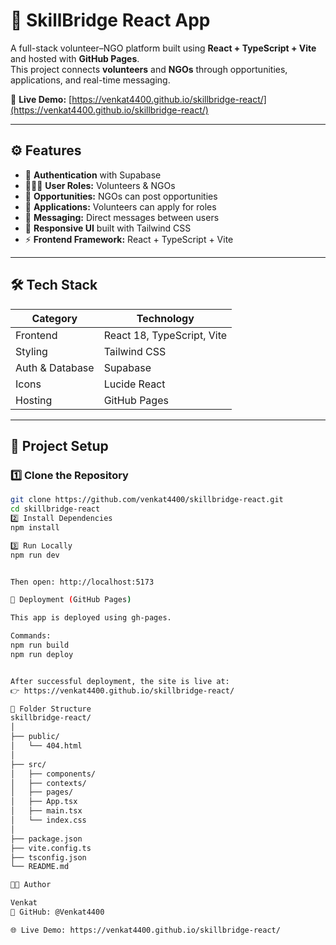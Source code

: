 # 🧠 SkillBridge React App

A full-stack volunteer–NGO platform built using **React + TypeScript + Vite** and hosted with **GitHub Pages**.  
This project connects **volunteers** and **NGOs** through opportunities, applications, and real-time messaging.

🔗 **Live Demo:** [https://venkat4400.github.io/skillbridge-react/](https://venkat4400.github.io/skillbridge-react/)

---

## ⚙️ Features

- 🔐 **Authentication** with Supabase
- 🧑‍🤝‍🧑 **User Roles:** Volunteers & NGOs
- 🎯 **Opportunities:** NGOs can post opportunities
- 📄 **Applications:** Volunteers can apply for roles
- 💬 **Messaging:** Direct messages between users
- 🧭 **Responsive UI** built with Tailwind CSS
- ⚡ **Frontend Framework:** React + TypeScript + Vite

---

## 🛠️ Tech Stack

| Category | Technology |
|-----------|-------------|
| Frontend | React 18, TypeScript, Vite |
| Styling | Tailwind CSS |
| Auth & Database | Supabase |
| Icons | Lucide React |
| Hosting | GitHub Pages |

---

## 🧰 Project Setup

### 1️⃣ Clone the Repository
```bash
git clone https://github.com/venkat4400/skillbridge-react.git
cd skillbridge-react
2️⃣ Install Dependencies
npm install

3️⃣ Run Locally
npm run dev


Then open: http://localhost:5173

🚀 Deployment (GitHub Pages)

This app is deployed using gh-pages.

Commands:
npm run build
npm run deploy


After successful deployment, the site is live at:
👉 https://venkat4400.github.io/skillbridge-react/

📁 Folder Structure
skillbridge-react/
│
├── public/
│   └── 404.html
│
├── src/
│   ├── components/
│   ├── contexts/
│   ├── pages/
│   ├── App.tsx
│   ├── main.tsx
│   └── index.css
│
├── package.json
├── vite.config.ts
├── tsconfig.json
└── README.md

👨‍💻 Author

Venkat
💼 GitHub: @Venkat4400

🌐 Live Demo: https://venkat4400.github.io/skillbridge-react/ 
